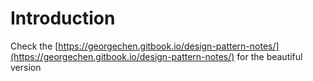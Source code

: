 # Introduction

Check the [https://georgechen.gitbook.io/design-pattern-notes/](https://georgechen.gitbook.io/design-pattern-notes/) for the beautiful version

